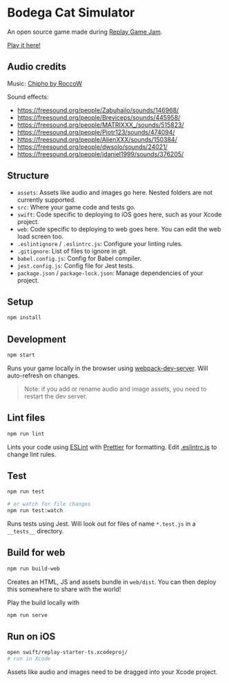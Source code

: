 # Bodega Cat Simulator

An open source game made during [Replay Game Jam](https://itch.io/jam/replay-game-jam).

[Play it here!](https://pawprints.itch.io/bodega-cat-simulator)

## Audio credits

Music: [Chipho by RoccoW](https://roccow.bandcamp.com/track/chipho)

Sound effects:

- https://freesound.org/people/Zabuhailo/sounds/146968/
- https://freesound.org/people/Breviceps/sounds/445958/
- https://freesound.org/people/MATRIXXX_/sounds/515823/
- https://freesound.org/people/Piotr123/sounds/474094/
- https://freesound.org/people/AlienXXX/sounds/150384/
- https://freesound.org/people/dwsolo/sounds/24021/
- https://freesound.org/people/jdaniel1999/sounds/376205/

## Structure

- `assets`: Assets like audio and images go here. Nested folders are not currently supported.
- `src`: Where your game code and tests go.
- `swift`: Code specific to deploying to iOS goes here, such as your Xcode project.
- `web`: Code specific to deploying to web goes here. You can edit the web load screen too.
- `.eslintignore` / `.eslintrc.js`: Configure your linting rules.
- `.gitignore`: List of files to ignore in git.
- `babel.config.js`: Config for Babel compiler.
- `jest.config.js`: Config file for Jest tests.
- `package.json` / `package-lock.json`: Manage dependencies of your project.

## Setup

```bash
npm install
```

## Development

```bash
npm start
```

Runs your game locally in the browser using [webpack-dev-server](https://github.com/webpack/webpack-dev-server). Will auto-refresh on changes.

> Note: if you add or rename audio and image assets, you need to restart the dev server.

## Lint files

```bash
npm run lint
```

Lints your code using [ESLint](https://eslint.org/) with [Prettier](https://prettier.io/) for formatting. Edit [.eslintrc.js](./.eslintrc.js) to change lint rules.

## Test

```bash
npm run test

# or watch for file changes
npm run test:watch
```

Runs tests using Jest. Will look out for files of name `*.test.js` in a `__tests__` directory.

## Build for web

```bash
npm run build-web
```

Creates an HTML, JS and assets bundle in `web/dist`. You can then deploy this somewhere to share with the world!

Play the build locally with

```bash
npm run serve
```

## Run on iOS

```bash
open swift/replay-starter-ts.xcodeproj/
# run in Xcode
```

Assets like audio and images need to be dragged into your Xcode project.
